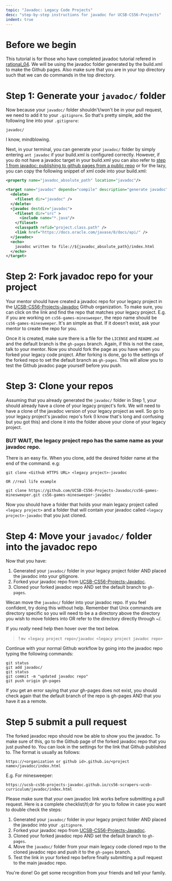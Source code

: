 ```yaml
---
topic: "Javadoc: Legacy Code Projects"
desc: "step-by-step instructions for javadoc for UCSB-CS56-Projects"
indent: true
---
```


# Before we begin

This tutorial is for those who have completed javadoc tutorial refered in [rational_04](http://ucsb-cs56-pconrad.github.io/tutorials/rational_ex04/). We will be using the javadoc folder generated by the build.xml to make the Github pages. Also make sure that you are in your top directory such that we can do commands in the top directory.

# Step 1: Generate your `javadoc/` folder

Now because your `javadoc/` folder shouldn't/won't be in your pull request, we need to add it to your `.gitignore`. So that's pretty simple, add the following line into your `.gitignore`:

  `javadoc/`
  
I know, mindblowing. 

Next, in your terminal, you can generate your `javadoc/` folder by simply entering `ant javadoc` if your build.xml is configured correctly. However, if you do not have a javadoc target in your build.xml you can also refer to [step 1 from javadoc: publishing to github pages from a public repo](http://ucsb-cs56-pconrad.github.io/topics/javadoc_publishing_to_github_pages_from_public_repo/) or for the lazy, you can copy the following snippet of xml code into your build.xml:

```xml
<property name="javadoc_absolute_path" location="javadoc"/>

<target name="javadoc" depends="compile" description="generate javadoc">
  <delete>
    <fileset dir="javadoc" />
  </delete>
  <javadoc destdir="javadoc">
    <fileset dir="src" >
      <include name="*.java"/>
    </fileset>
    <classpath refid="project.class.path" />
    <link href="https://docs.oracle.com/javase/8/docs/api/" />          
  </javadoc>
  <echo>
    javadoc written to file://${javadoc_absolute_path}/index.html
  </echo> 
</target>
```

# Step 2: Fork javadoc repo for your project

Your mentor should have created a javadoc repo for your legacy project in the [UCSB-CS56-Projects-Javadoc](https://github.com/UCSB-CS56-Projects-Javadoc) Github organization. To make sure, you can click on the link and find the repo that matches your legacy project. E.g. if you are working on `cs56-games-minesweeper`, the repo name should be `cs56-games-minesweeper`. It's an simple as that. If it doesn't exist, ask your mentor to create the repo for you. 

Once it is created, make sure there is a file for the `LICENSE` and `README.md` and the default branch is the `gh-pages` branch. Again, if this is not the case, talk to your mentor. Now you should fork the page as you have when you forked your legacy code project. After forking is done, go to the settings of the forked repo to set the default branch as `gh-pages`. This will allow you to test the Github javadoc page yourself before you push. 

# Step 3: Clone your repos

Assuming that you already generated the `javadoc/` folder in Step 1, your should already have a clone of your legacy project's fork. We will need to have a clone of the javadoc version of your legacy project as well. So go to your legacy project's javadoc repo's fork (I know that's long and confusing but you got this) and clone it into the folder above your clone of your legacy project.

### BUT WAIT, the legacy project repo has the same name as your javadoc repo.
There is an easy fix. When you clone, add the desired folder name at the end of the command. e.g:

    git clone <Github HTTPS URL> <legacy project>-javadoc

    OR //real life example

    git clone https://github.com/UCSB-CS56-Projects-Javadoc/cs56-games-minesweeper.git cs56-games-minesweeper-javadoc

Now you should have a folder that holds your main legacy project called `<legacy project>` and a folder that will contain your javadoc called `<legacy project>-javadoc` that you just cloned.


# Step 4: Move your `javadoc/` folder into the javadoc repo

Now that you have:

1) Generated your `javadoc/` folder in your legacy project folder AND placed the javadoc into your gitignore.
2) Forked your javadoc repo from [UCSB-CS56-Projects-Javadoc](https://github.com/UCSB-CS56-Projects-Javadoc).
3) Cloned your forked javadoc repo AND set the default branch to `gh-pages`.

Wecan move the `javadoc/` folder into your javadoc repo. If you feel confident, try doing this without help.  Remember that Unix commands are directory specific so you will need to be a a directory above the directory you wish to move folders into OR refer to the directory directly through ~/.

If you _really_ need help then hover over the text below.
>! `mv <legacy project repo>/javadoc <legacy project javadoc repo>`

Continue with your normal Github workflow by going into the javadoc repo typing the following commands:
```
git status
git add javadoc/
git status
git commit -m "updated javadoc repo"
git push origin gh-pages
```
If you get an error saying that your gh-pages does not exist, you should check again that the default branch of the repo is gh-pages AND that you have it as a remote.

# Step 5 submit a pull request

The forked javadoc repo should now be able to show you the javadoc. To make sure of this, go to the Github page of the forked javadoc repo that you just pushed to. You can look in the settings for the link that Github published to. The format is usually as follows:

`https://<organization or github id>.github.io/<project name>/javadoc/index.html`

E.g. For minesweeper:

`https://ucsb-cs56-projects-javadoc.github.io/cs56-scrapers-ucsb-curriculum/javadoc/index.html`

Please make sure that your own javadoc link works before submitting a pull request. Here is a complete checklist/tl;dr for you to follow in case you want to double check the steps:

1) Generated your `javadoc/` folder in your legacy project folder AND placed the javadoc into your `.gitignore`.
2) Forked your javadoc repo from [UCSB-CS56-Projects-Javadoc](https://github.com/UCSB-CS56-Projects-Javadoc).
3) Cloned your forked javadoc repo AND set the default branch to `gh-pages`.
4) Move the `javadoc/` folder from your main legacy code cloned repo to the cloned javadoc repo and push it to the `gh-pages` branch.
5) Test the link in your forked repo before finally submitting a pull request to the main javadoc repo.

You're done! Go get some recognition from your friends and tell your family.
